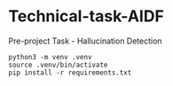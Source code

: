 # Technical-task-AIDF
Pre-project Task - Hallucination Detection

```{python}
python3 -m venv .venv
source .venv/bin/activate
pip install -r requirements.txt
```
